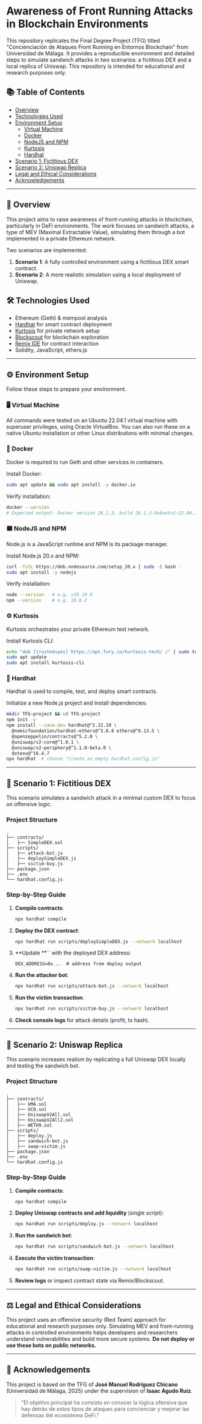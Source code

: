 # Awareness of Front Running Attacks in Blockchain Environments

This repository replicates the Final Degree Project (TFG) titled "Concienciación de Ataques Front Running en Entornos Blockchain" from Universidad de Málaga. It provides a reproducible environment and detailed steps to simulate sandwich attacks in two scenarios: a fictitious DEX and a local replica of Uniswap. This repository is intended for educational and research purposes only.

## 📚 Table of Contents

- [Overview](#overview)
- [Technologies Used](#technologies-used)
- [Environment Setup](#environment-setup)
  - [Virtual Machine](#virtual-machine)
  - [Docker](#docker)
  - [NodeJS and NPM](#nodejs-and-npm)
  - [Kurtosis](#kurtosis)
  - [Hardhat](#hardhat)
- [Scenario 1: Fictitious DEX](#scenario-1-fictitious-dex)
- [Scenario 2: Uniswap Replica](#scenario-2-uniswap-replica)
- [Legal and Ethical Considerations](#legal-and-ethical-considerations)
- [Acknowledgements](#acknowledgements)

---

## 📌 Overview

This project aims to raise awareness of front-running attacks in blockchain, particularly in DeFi environments. The work focuses on sandwich attacks, a type of MEV (Maximal Extractable Value), simulating them through a bot implemented in a private Ethereum network.

Two scenarios are implemented:

1. **Scenario 1**: A fully controlled environment using a fictitious DEX smart contract.
2. **Scenario 2**: A more realistic simulation using a local deployment of Uniswap.

## 🛠️ Technologies Used

- Ethereum (Geth) & mempool analysis
- [Hardhat](https://hardhat.org/) for smart contract deployment
- [Kurtosis](https://docs.kurtosis.com/) for private network setup
- [Blockscout](https://blockscout.com/) for blockchain exploration
- [Remix IDE](https://remix.ethereum.org/) for contract interaction
- Solidity, JavaScript, ethers.js

---

## ⚙️ Environment Setup

Follow these steps to prepare your environment.

### 🖥️ Virtual Machine

All commands were tested on an Ubuntu 22.04.1 virtual machine with superuser privileges, using Oracle VirtualBox. You can also run these on a native Ubuntu installation or other Linux distributions with minimal changes.

### 🐳 Docker

Docker is required to run Geth and other services in containers.

Install Docker:

```bash
sudo apt update && sudo apt install -y docker.io
```

Verify installation:

```bash
docker --version
# Expected output: Docker version 26.1.3, build 26.1.3-0ubuntu1~22.04.1
```

### 🟦 NodeJS and NPM

Node.js is a JavaScript runtime and NPM is its package manager.

Install Node.js 20.x and NPM:

```bash
curl -fsSL https://deb.nodesource.com/setup_20.x | sudo -E bash -
sudo apt install -y nodejs
```

Verify installation:

```bash
node --version   # e.g. v20.19.0
npm --version    # e.g. 10.8.2
```

### ⚙️ Kurtosis

Kurtosis orchestrates your private Ethereum test network.

Install Kurtosis CLI:

```bash
echo "deb [trusted=yes] https://apt.fury.io/kurtosis-tech/ /" | sudo tee /etc/apt/sources.list.d/kurtosis.list
sudo apt update
sudo apt install kurtosis-cli
```

### 🔧 Hardhat

Hardhat is used to compile, test, and deploy smart contracts.

Initialize a new Node.js project and install dependencies:

```bash
mkdir TFG-project && cd TFG-project
npm init -y
npm install --save-dev hardhat@^2.22.19 \
  @nomicfoundation/hardhat-ethers@^3.0.8 ethers@^6.13.5 \
  @openzeppelin/contracts@^5.2.0 \
  @uniswap/v2-core@^1.0.1 \
  @uniswap/v2-periphery@^1.1.0-beta.0 \
  dotenv@^16.4.7
npx hardhat  # choose "Create an empty hardhat.config.js"
```

---

## 🧪 Scenario 1: Fictitious DEX

This scenario simulates a sandwich attack in a minimal custom DEX to focus on offensive logic.

### Project Structure

```
.
├── contracts/
│   ├── SimpleDEX.sol
├── scripts/
│   ├── attack-bot.js
│   ├── deploySimpleDEX.js
│   ├── victim-buy.js
├── package.json
├── .env
└── hardhat.config.js
```

### Step-by-Step Guide

1. **Compile contracts**:
   ```bash
   npx hardhat compile
   ```
2. **Deploy the DEX contract**:
   ```bash
   npx hardhat run scripts/deploySimpleDEX.js --network localhost
   ```
3. **Update **`` with the deployed DEX address:
   ```env
   DEX_ADDRESS=0x...  # address from deploy output
   ```
4. **Run the attacker bot**:
   ```bash
   npx hardhat run scripts/attack-bot.js --network localhost
   ```
5. **Run the victim transaction**:
   ```bash
   npx hardhat run scripts/victim-buy.js --network localhost
   ```
6. **Check console logs** for attack details (profit, tx hash).

---

## 🧪 Scenario 2: Uniswap Replica

This scenario increases realism by replicating a full Uniswap DEX locally and testing the sandwich bot.

### Project Structure

```
.
├── contracts/
│   ├── UMA.sol
│   ├── UCO.sol
│   ├── UniswapV2All.sol
│   ├── UniswapV2All2.sol
│   ├── WETH9.sol
├── scripts/
│   ├── deploy.js
│   ├── sandwich-bot.js
│   ├── swap-victim.js
├── package.json
├── .env
└── hardhat.config.js
```

### Step-by-Step Guide

1. **Compile contracts**:
   ```bash
   npx hardhat compile
   ```
2. **Deploy Uniswap contracts and add liquidity** (single script):
   ```bash
   npx hardhat run scripts/deploy.js --network localhost
   ```
3. **Run the sandwich bot**:
   ```bash
   npx hardhat run scripts/sandwich-bot.js --network localhost
   ```
4. **Execute the victim transaction**:
   ```bash
   npx hardhat run scripts/swap-victim.js --network localhost
   ```
5. **Review logs** or inspect contract state via Remix/Blockscout.

---

## ⚖️ Legal and Ethical Considerations

This project uses an offensive security (Red Team) approach for educational and research purposes only. Simulating MEV and front-running attacks in controlled environments helps developers and researchers understand vulnerabilities and build more secure systems. **Do not deploy or use these bots on public networks.**

---

## 🙏 Acknowledgements

This project is based on the TFG of **José Manuel Rodríguez Chicano** (Universidad de Málaga, 2025) under the supervision of **Isaac Agudo Ruiz**.

> "El objetivo principal ha consisto en conocer la lógica ofensiva que hay detrás de estos tipos de ataques para concienciar y mejorar las defensas del ecosistema DeFi."


